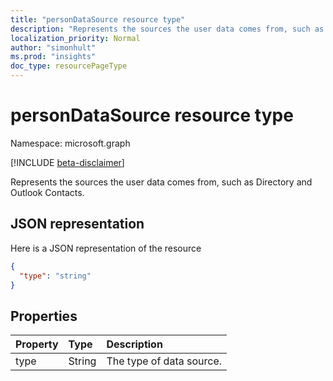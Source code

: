 ```yaml
---
title: "personDataSource resource type"
description: "Represents the sources the user data comes from, such as Directory and Outlook Contacts."
localization_priority: Normal
author: "simonhult"
ms.prod: "insights"
doc_type: resourcePageType
---
```


# personDataSource resource type

Namespace: microsoft.graph

[!INCLUDE [beta-disclaimer](../../includes/beta-disclaimer.md)]

Represents the sources the user data comes from, such as Directory and Outlook Contacts.

## JSON representation

Here is a JSON representation of the resource

<!-- {
  "blockType": "resource",
  "optionalProperties": [

  ],
  "@odata.type": "microsoft.graph.personDataSource"
}-->

```json
{
  "type": "string"
}

```
## Properties
| Property	   | Type	|Description|
|:---------------|:--------|:----------|
|type|String|The type of data source.|

<!-- uuid: 8fcb5dbc-d5aa-4681-8e31-b001d5168d79
2015-10-25 14:57:30 UTC -->
<!--
{
  "type": "#page.annotation",
  "description": "personDataSource resource",
  "keywords": "",
  "section": "documentation",
  "tocPath": "",
  "suppressions": []
}
-->
